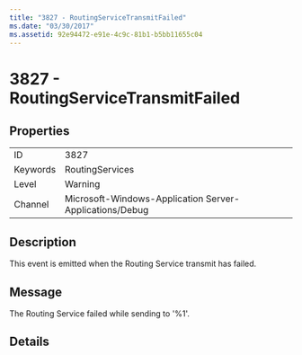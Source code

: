 ```yaml
---
title: "3827 - RoutingServiceTransmitFailed"
ms.date: "03/30/2017"
ms.assetid: 92e94472-e91e-4c9c-81b1-b5bb11655c04
---
```

# 3827 - RoutingServiceTransmitFailed
## Properties  


|||  
|-|-|  
|ID|3827|  
|Keywords|RoutingServices|  
|Level|Warning|  
|Channel|Microsoft-Windows-Application Server-Applications/Debug|  

## Description  
 This event is emitted when the Routing Service transmit has failed.  

## Message  
 The Routing Service failed while sending to '%1'.  

## Details
